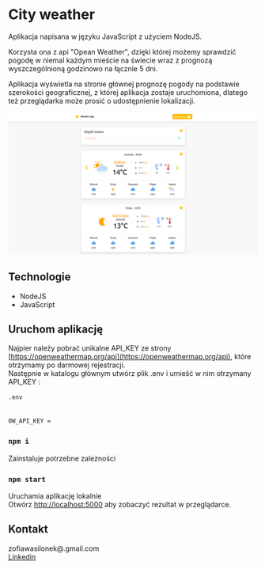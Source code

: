 # City weather

Aplikacja napisana w języku JavaScript z użyciem NodeJS.
<p>Korzysta ona z api "Opean Weather", dzięki której możemy sprawdzić pogodę w niemal każdym mieście na świecie wraz z prognozą wyszczególnioną godzinowo na łącznie 5 dni.</p>
<p>Aplikacja wyświetla na stronie głównej prognozę pogody na podstawie szerokości geograficznej,
z której aplikacja zostaje uruchomiona, dlatego też przeglądarka może prosić o udostępnienie lokalizacji.</p>

<img src="./weather_app/images/icons/app.png"/>

## Technologie 

* NodeJS
* JavaScript 

## Uruchom aplikację

Najpier należy pobrać unikalne API_KEY ze strony [https://openweathermap.org/api](https://openweathermap.org/api), które otrzymamy po darmowej rejestracji.<br>
Następnie w katalogu głównym utwórz plik .env i umieść w nim otrzymany API_KEY : 

```
.env


OW_API_KEY = 
```
### `npm i`

Zainstaluje potrzebne zależności

### `npm start`

Uruchamia aplikację lokalnie<br />
Otwórz [http://localhost:5000](http://localhost:5000) aby zobaczyć rezultat w przeglądarce.

## Kontakt 
zofiawasilonek@.gmail.com<br>
<a href="https://www.linkedin.com/in/zofia-wasilonek/">Linkedin</a>
